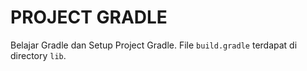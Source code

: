 # PROJECT GRADLE

Belajar Gradle dan Setup Project Gradle. File `build.gradle` terdapat di directory `lib`.
